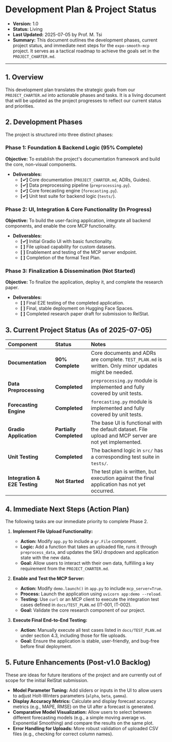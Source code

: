 
# Development Plan & Project Status

- **Version:** 1.0
- **Status:** Living
- **Last Updated:** 2025-07-05 by Prof. M. Tsi
- **Summary:** This document outlines the development phases, current project status, and immediate next steps for the `expo-smooth-mcp` project. It serves as a tactical roadmap to achieve the goals set in the `PROJECT_CHARTER.md`.

---

## 1. Overview

This development plan translates the strategic goals from our `PROJECT_CHARTER.md` into actionable phases and tasks. It is a living document that will be updated as the project progresses to reflect our current status and priorities.

## 2. Development Phases

The project is structured into three distinct phases:

### Phase 1: Foundation & Backend Logic (95% Complete)
**Objective:** To establish the project's documentation framework and build the core, non-visual components.
*   **Deliverables:**
    *   **[✓]** Core documentation (`PROJECT_CHARTER.md`, ADRs, Guides).
    *   **[✓]** Data preprocessing pipeline (`preprocessing.py`).
    *   **[✓]** Core forecasting engine (`forecasting.py`).
    *   **[✓]** Unit test suite for backend logic (`tests/`).

### Phase 2: UI, Integration & Core Functionality (In Progress)
**Objective:** To build the user-facing application, integrate all backend components, and enable the core MCP functionality.
*   **Deliverables:**
    *   **[✓]** Initial Gradio UI with basic functionality.
    *   **[ ]** File upload capability for custom datasets.
    *   **[ ]** Enablement and testing of the MCP server endpoint.
    *   **[ ]** Completion of the formal Test Plan.

### Phase 3: Finalization & Dissemination (Not Started)
**Objective:** To finalize the application, deploy it, and complete the research paper.
*   **Deliverables:**
    *   **[ ]** Final E2E testing of the completed application.
    *   **[ ]** Final, stable deployment on Hugging Face Spaces.
    *   **[ ]** Completed research paper draft for submission to RelStat.

## 3. Current Project Status (As of 2025-07-05)

| Component | Status | Notes |
| :--- | :--- | :--- |
| **Documentation** | **90% Complete** | Core documents and ADRs are complete. `TEST_PLAN.md` is written. Only minor updates might be needed. |
| **Data Preprocessing** | **Completed** | `preprocessing.py` module is implemented and fully covered by unit tests. |
| **Forecasting Engine** | **Completed** | `forecasting.py` module is implemented and fully covered by unit tests. |
| **Gradio Application** | **Partially Completed** | The base UI is functional with the default dataset. File upload and MCP server are not yet implemented. |
| **Unit Testing** | **Completed** | The backend logic in `src/` has a corresponding test suite in `tests/`. |
| **Integration & E2E Testing** | **Not Started** | The test plan is written, but execution against the final application has not yet occurred. |

## 4. Immediate Next Steps (Action Plan)

The following tasks are our immediate priority to complete Phase 2.

1.  **Implement File Upload Functionality:**
    *   **Action:** Modify `app.py` to include a `gr.File` component.
    *   **Logic:** Add a function that takes an uploaded file, runs it through `preprocess_data`, and updates the SKU dropdown and application state with the new data.
    *   **Goal:** Allow users to interact with their own data, fulfilling a key requirement from the `PROJECT_CHARTER.md`.

2.  **Enable and Test the MCP Server:**
    *   **Action:** Modify `demo.launch()` in `app.py` to include `mcp_server=True`.
    *   **Process:** Launch the application using `uvicorn app:demo --reload`.
    *   **Testing:** Use `curl` or an MCP client to execute the integration test cases defined in `docs/TEST_PLAN.md` (IT-001, IT-002).
    *   **Goal:** Validate the core research component of our project.

3.  **Execute Final End-to-End Testing:**
    *   **Action:** Manually execute all test cases listed in `docs/TEST_PLAN.md` under section 4.3, including those for file uploads.
    *   **Goal:** Ensure the application is stable, user-friendly, and bug-free before final deployment.

## 5. Future Enhancements (Post-v1.0 Backlog)

These are ideas for future iterations of the project and are currently out of scope for the initial RelStat submission.

*   **Model Parameter Tuning:** Add sliders or inputs in the UI to allow users to adjust Holt-Winters parameters (`alpha`, `beta`, `gamma`).
*   **Display Accuracy Metrics:** Calculate and display forecast accuracy metrics (e.g., MAPE, RMSE) on the UI after a forecast is generated.
*   **Comparative Model Visualization:** Allow users to select between different forecasting models (e.g., a simple moving average vs. Exponential Smoothing) and compare the results on the same plot.
*   **Error Handling for Uploads:** More robust validation of uploaded CSV files (e.g., checking for correct column names).